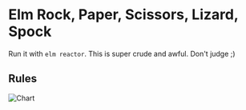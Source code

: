# Elm Rock, Paper, Scissors, Lizard, Spock
Run it with `elm reactor`. This is super crude and awful. Don't judge ;)

## Rules
![Chart](https://upload.wikimedia.org/wikipedia/commons/thumb/f/fe/Rock_Paper_Scissors_Lizard_Spock_en.svg/640px-Rock_Paper_Scissors_Lizard_Spock_en.svg.png?1477612495083)
